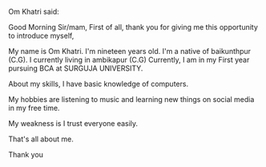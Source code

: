Om Khatri said:

Good Morning Sir/mam, First of all, thank you for giving me this opportunity to introduce myself,

My name is Om Khatri.
I'm nineteen years old.
I'm a native of baikunthpur (C.G).
I currently living in ambikapur (C.G)
Currently, I am in my First year pursuing BCA at SURGUJA UNIVERSITY. 

About my skills, I have basic knowledge of computers.

My hobbies are listening to music and learning new things on social media in my free time.

My weakness is I trust everyone easily.

That's all about me.

Thank you 
